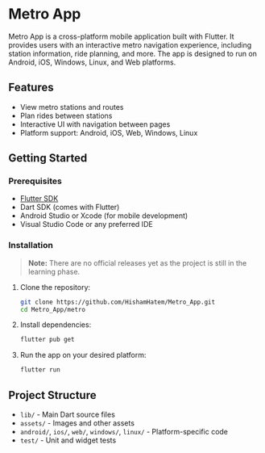 # Metro App

Metro App is a cross-platform mobile application built with Flutter. It provides users with an interactive metro navigation experience, including station information, ride planning, and more. The app is designed to run on Android, iOS, Windows, Linux, and Web platforms.

## Features
- View metro stations and routes
- Plan rides between stations
- Interactive UI with navigation between pages
- Platform support: Android, iOS, Web, Windows, Linux

## Getting Started

### Prerequisites
- [Flutter SDK](https://flutter.dev/docs/get-started/install)
- Dart SDK (comes with Flutter)
- Android Studio or Xcode (for mobile development)
- Visual Studio Code or any preferred IDE

### Installation

> **Note:** There are no official releases yet as the project is still in the learning phase.

1. Clone the repository:
	```sh
	git clone https://github.com/HishamHatem/Metro_App.git
	cd Metro_App/metro
	```
2. Install dependencies:
	```sh
	flutter pub get
	```
3. Run the app on your desired platform:
	```sh
	flutter run
	```

## Project Structure
- `lib/` - Main Dart source files
- `assets/` - Images and other assets
- `android/`, `ios/`, `web/`, `windows/`, `linux/` - Platform-specific code
- `test/` - Unit and widget tests

